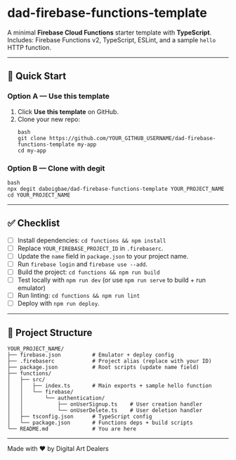 # dad-firebase-functions-template

A minimal **Firebase Cloud Functions** starter template with **TypeScript**.  
Includes: Firebase Functions v2, TypeScript, ESLint, and a sample `hello` HTTP function.

---

## 🚀 Quick Start

### Option A — Use this template
1. Click **Use this template** on GitHub.  
2. Clone your new repo:  
   ```
   bash
   git clone https://github.com/YOUR_GITHUB_USERNAME/dad-firebase-functions-template my-app
   cd my-app
   ```

### Option B — Clone with degit
```
bash
npx degit daboigbae/dad-firebase-functions-template YOUR_PROJECT_NAME
cd YOUR_PROJECT_NAME
```

---

## ✅ Checklist
* [ ] Install dependencies: `cd functions && npm install`
* [ ] Replace `YOUR_FIREBASE_PROJECT_ID` in `.firebaserc`.
* [ ] Update the `name` field in `package.json` to your project name.
* [ ] Run `firebase login` and `firebase use --add`.
* [ ] Build the project: `cd functions && npm run build`
* [ ] Test locally with `npm run dev` (or use `npm run serve` to build + run emulator)
* [ ] Run linting: `cd functions && npm run lint`
* [ ] Deploy with `npm run deploy`.

---

## 📂 Project Structure

```
YOUR_PROJECT_NAME/
├── firebase.json          # Emulator + deploy config
├── .firebaserc            # Project alias (replace with your ID)
├── package.json           # Root scripts (update name field)
├── functions/
│   ├── src/
│   │   ├── index.ts       # Main exports + sample hello function
│   │   └── firebase/
│   │       └── authentication/
│   │           ├── onUserSignup.ts    # User creation handler
│   │           └── onUserDelete.ts    # User deletion handler
│   ├── tsconfig.json      # TypeScript config
│   └── package.json       # Functions deps + build scripts
└── README.md              # You are here
```

---

Made with ❤️ by Digital Art Dealers